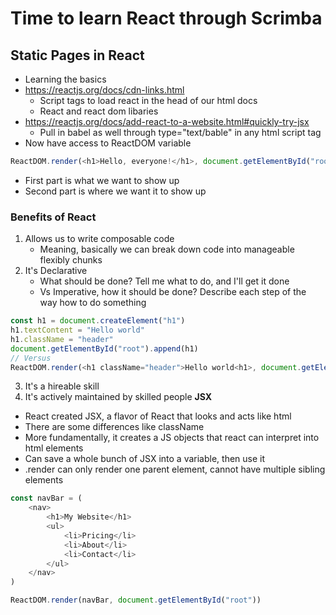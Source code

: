 # Time to learn React through Scrimba

## Static Pages in React

- Learning the basics
- https://reactjs.org/docs/cdn-links.html
    - Script tags to load react in the head of our html docs
    - React and react dom libaries
- https://reactjs.org/docs/add-react-to-a-website.html#quickly-try-jsx
    - Pull in babel as well through type="text/bable" in any html script tag
- Now have access to ReactDOM variable
```js
ReactDOM.render(<h1>Hello, everyone!</h1>, document.getElementById("root"))
```
- First part is what we want to show up
- Second part is where we want it to show up
### Benefits of React
1. Allows us to write composable code
    - Meaning, basically we can break down code into manageable flexibly chunks
2. It's Declarative
    - What should be done? Tell me what to do, and I'll get it done
    - Vs Imperative, how it should be done? Describe each step of the way how to do something
```js
const h1 = document.createElement("h1")
h1.textContent = "Hello world"
h1.className = "header"
document.getElementById("root").append(h1)
// Versus
ReactDOM.render(<h1 className="header">Hello world<h1>, document.getElementById("root"))
```
3. It's a hireable skill
4. It's actively maintained by skilled people
**JSX**
- React created JSX, a flavor of React that looks and acts like html
- There are some differences like className
- More fundamentally, it creates a JS objects that react can interpret into html elements
- Can save a whole bunch of JSX into a variable, then use it
- .render can only render one parent element, cannot have multiple sibling elements
```js
const navBar = (
    <nav>
        <h1>My Website</h1>
        <ul>
            <li>Pricing</li>
            <li>About</li>
            <li>Contact</li>
        </ul>
    </nav>
)

ReactDOM.render(navBar, document.getElementById("root"))
```
